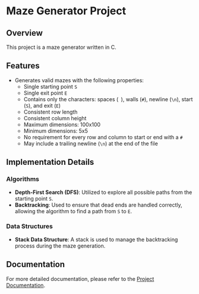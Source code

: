 # Maze Generator Project

## Overview

This project is a maze generator written in C.

## Features

- Generates valid mazes with the following properties:
  - Single starting point `S`
  - Single exit point `E`
  - Contains only the characters: spaces (` `), walls (`#`), newline (`\n`), start (`S`), and exit (`E`)
  - Consistent row length
  - Consistent column height
  - Maximum dimensions: 100x100
  - Minimum dimensions: 5x5
  - No requirement for every row and column to start or end with a `#`
  - May include a trailing newline (`\n`) at the end of the file

## Implementation Details

### Algorithms

- **Depth-First Search (DFS)**: Utilized to explore all possible paths from the starting point `S`.
- **Backtracking**: Used to ensure that dead ends are handled correctly, allowing the algorithm to find a path from `S` to `E`.

### Data Structures
- **Stack Data Structure**: A stack is used to manage the backtracking process during the maze generation.

## Documentation

For more detailed documentation, please refer to the [Project Documentation](https://docs.google.com/document/d/1vSy_cT5sfX9b-wTjJ7euRMIcQSPR82tb/edit?usp=sharing&ouid=101277878034820580425&rtpof=true&sd=true).
